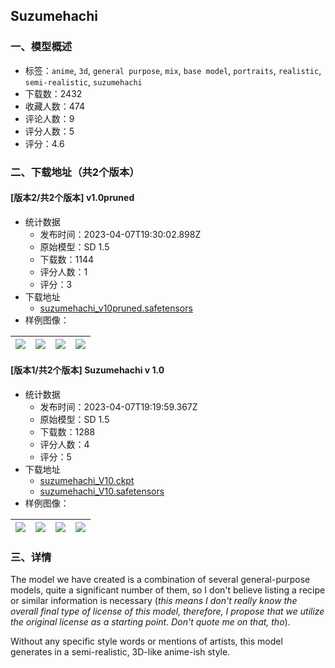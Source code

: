 ## Suzumehachi
### 一、模型概述

- 标签：`anime`, `3d`, `general purpose`, `mix`, `base model`, `portraits`, `realistic`, `semi-realistic`, `suzumehachi`
- 下载数：2432
- 收藏人数：474
- 评论人数：9
- 评分人数：5
- 评分：4.6

### 二、下载地址（共2个版本）

#### [版本2/共2个版本] v1.0pruned

- 统计数据
  - 发布时间：2023-04-07T19:30:02.898Z
  - 原始模型：SD 1.5
  - 下载数：1144
  - 评分人数：1
  - 评分：3
- 下载地址
  - [suzumehachi_v10pruned.safetensors](https://civitai.com/api/download/models/39399)
- 样例图像：

| <img src="https://image.civitai.com/xG1nkqKTMzGDvpLrqFT7WA/250c54c9-7791-4061-0e87-fb4c01c6f600/width=450/436404.jpeg" /> | <img src="https://image.civitai.com/xG1nkqKTMzGDvpLrqFT7WA/00d7fce0-1031-46c9-df12-a2952d4aef00/width=450/436408.jpeg" /> | <img src="https://image.civitai.com/xG1nkqKTMzGDvpLrqFT7WA/8765f263-d5c2-4b37-b0cf-e80477792400/width=450/436419.jpeg" /> | <img src="https://image.civitai.com/xG1nkqKTMzGDvpLrqFT7WA/7cf928d3-9a60-431c-7215-8bc5df439900/width=450/436416.jpeg" /> |
| ---- | ---- | ---- | ---- |

#### [版本1/共2个版本] Suzumehachi v 1.0

- 统计数据
  - 发布时间：2023-04-07T19:19:59.367Z
  - 原始模型：SD 1.5
  - 下载数：1288
  - 评分人数：4
  - 评分：5
- 下载地址
  - [suzumehachi_V10.ckpt](https://civitai.com/api/download/models/5836?type=Model&format=PickleTensor&size=full&fp=fp16)
  - [suzumehachi_V10.safetensors](https://civitai.com/api/download/models/5836)
- 样例图像：

| <img src="https://image.civitai.com/xG1nkqKTMzGDvpLrqFT7WA/42d812b2-9212-4447-3f65-8ab8ab170200/width=450/48757.jpeg" /> | <img src="https://image.civitai.com/xG1nkqKTMzGDvpLrqFT7WA/e217c1ca-a97f-418b-ca56-2428d41bf200/width=450/48776.jpeg" /> | <img src="https://image.civitai.com/xG1nkqKTMzGDvpLrqFT7WA/cd27cc83-bc1d-4451-67cd-7b16d6e8bd00/width=450/48775.jpeg" /> | <img src="https://image.civitai.com/xG1nkqKTMzGDvpLrqFT7WA/b35ac891-3754-4765-5ed2-387da05e4e00/width=450/48774.jpeg" /> |
| ---- | ---- | ---- | ---- |


### 三、详情
<p>The model we have created is a combination of several general-purpose models, quite a significant number of them, so I don't believe listing a recipe or similar information is necessary (<em>this means I don't really know the overall final type of license of this model, therefore, I propose that we utilize the original license as a starting point. Don't quote me on that, tho</em>).</p><p>Without any specific style words or mentions of artists, this model generates in a semi-realistic, 3D-like anime-ish style.</p>